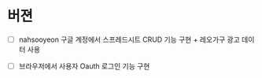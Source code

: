 # 버젼

- [ ] nahsooyeon 구글 계정에서 스프레드시트 CRUD 기능 구현 + 레오가구 광고 데이터 사용

- [ ] 브라우저에서 사용자 Oauth 로그인 기능 구현
